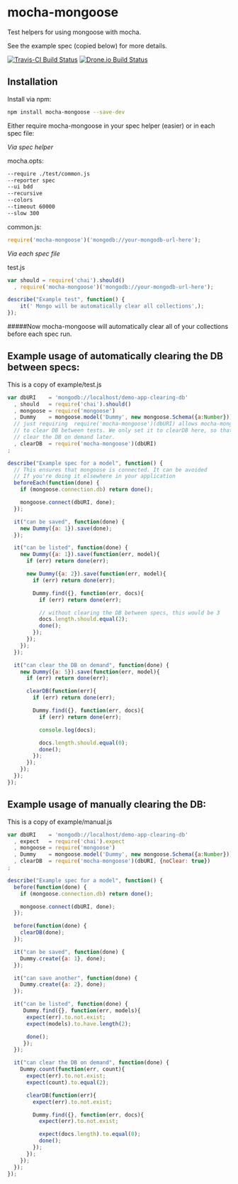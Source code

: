 mocha-mongoose
==============

Test helpers for using mongoose with mocha.

See the example spec (copied below) for more details.

[![Travis-CI Build Status](https://secure.travis-ci.org/elliotf/mocha-mongoose.png)](http://travis-ci.org/elliotf/mocha-mongoose)
[![Drone.io Build Status](https://drone.io/github.com/elliotf/mocha-mongoose/status.png)](https://drone.io/github.com/elliotf/mocha-mongoose/latest)

## Installation

Install via npm:
```bash
npm install mocha-mongoose --save-dev
```
Either require mocha-mongoose in your spec helper (easier) or in each spec file:

*Via spec helper*

mocha.opts:
```bash
--require ./test/common.js
--reporter spec
--ui bdd
--recursive
--colors
--timeout 60000
--slow 300
```
common.js:
```javascript
require('mocha-mongoose')('mongodb://your-mongodb-url-here');
```
*Via each spec file*

test.js
```javascript
var should = require('chai').should()
  , require('mocha-mongoose')('mongodb://your-mongodb-url-here');

describe("Example test", function() {
    it(' Mongo will be automatically clear all collections',);
});
```

#####Now mocha-mongoose will automatically clear all of your collections before each spec run.

## Example usage of automatically clearing the DB between specs:

This is a copy of example/test.js

```javascript
var dbURI    = 'mongodb://localhost/demo-app-clearing-db'
  , should   = require('chai').should()
  , mongoose = require('mongoose')
  , Dummy    = mongoose.model('Dummy', new mongoose.Schema({a:Number}))
  // just requiring  require('mocha-mongoose')(dbURI) allows mocha-mongoose 
  // to clear DB between tests. We only set it to clearDB here, so that we can
  // clear the DB on demand later. 
  , clearDB  = require('mocha-mongoose')(dbURI) 
;

describe("Example spec for a model", function() {
  // This ensures that mongoose is connected. It can be avoided
  // If you're doing it elsewhere in your application
  beforeEach(function(done) {
    if (mongoose.connection.db) return done();

    mongoose.connect(dbURI, done);
  });

  it("can be saved", function(done) {
    new Dummy({a: 1}).save(done);
  });

  it("can be listed", function(done) {
    new Dummy({a: 1}).save(function(err, model){
      if (err) return done(err);

      new Dummy({a: 2}).save(function(err, model){
        if (err) return done(err);

        Dummy.find({}, function(err, docs){
          if (err) return done(err);

          // without clearing the DB between specs, this would be 3
          docs.length.should.equal(2);
          done();
        });
      });
    });
  });

  it("can clear the DB on demand", function(done) {
    new Dummy({a: 5}).save(function(err, model){
      if (err) return done(err);

      clearDB(function(err){
        if (err) return done(err);

        Dummy.find({}, function(err, docs){
          if (err) return done(err);

          console.log(docs);

          docs.length.should.equal(0);
          done();
        });
      });
    });
  });
});
```
## Example usage of manually clearing the DB:

This is a copy of example/manual.js

```javascript
var dbURI    = 'mongodb://localhost/demo-app-clearing-db'
  , expect   = require('chai').expect
  , mongoose = require('mongoose')
  , Dummy    = mongoose.model('Dummy', new mongoose.Schema({a:Number}))
  , clearDB  = require('mocha-mongoose')(dbURI, {noClear: true})
;

describe("Example spec for a model", function() {
  before(function(done) {
    if (mongoose.connection.db) return done();

    mongoose.connect(dbURI, done);
  });

  before(function(done) {
    clearDB(done);
  });

  it("can be saved", function(done) {
    Dummy.create({a: 1}, done);
  });

  it("can save another", function(done) {
    Dummy.create({a: 2}, done);
  });

  it("can be listed", function(done) {
     Dummy.find({}, function(err, models){
      expect(err).to.not.exist;
      expect(models).to.have.length(2);

      done();
     });
  });

  it("can clear the DB on demand", function(done) {
    Dummy.count(function(err, count){
      expect(err).to.not.exist;
      expect(count).to.equal(2);

      clearDB(function(err){
        expect(err).to.not.exist;

        Dummy.find({}, function(err, docs){
          expect(err).to.not.exist;

          expect(docs.length).to.equal(0);
          done();
        });
      });
    });
  });
});
```
